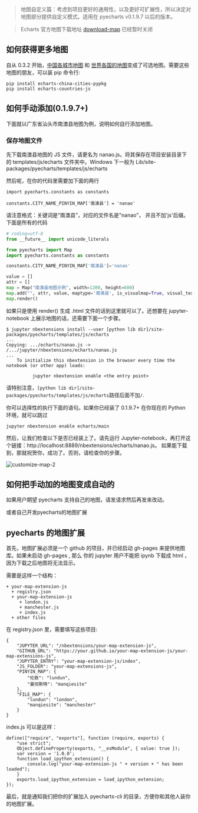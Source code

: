 > 地图自定义篇：考虑到项目更好的通用性，以及更好可扩展性，所以决定对地图部分提供自定义模式。适用在 pyecharts v0.1.9.7 以后的版本。

> Echarts 官方地图下载地址 [download-map](http://echarts.baidu.com/download-map.html) 已经暂时关闭

## 如何获得更多地图

自从 0.3.2 开始，[中国各城市地图](https://github.com/pyecharts/echarts-china-cities-js) 和
[世界各国的地图](https://github.com/pyecharts/echarts-countries-js)变成了可选地图。需要这些地图的朋友，可以装 pip 命令行:

```
pip install echarts-china-cities-pypkg
pip install echarts-countries-js
```

## 如何手动添加(0.1.9.7+)
下面就以广东省汕头市南澳县地图为例，说明如何自行添加地图。

### 保存地图文件
先下载南澳县地图的 JS 文件，请更名为 nanao.js。将其保存在项目安装目录下的 templates/js/echarts 文件夹中。Windows 下一般为 Lib/site-packages/pyecharts/templates/js/echarts

然后呢，在你的代码里需要加下面的两行

```
import pyecharts.constants as constants

constants.CITY_NAME_PINYIN_MAP['南澳县'] = 'nanao'
```

请注意格式：关键词是“南澳县”，对应的文件名是"nanao"， 并且不加'js'后缀。下面是所有的代码

```python
# coding=utf-8
from __future__ import unicode_literals

from pyecharts import Map
import pyecharts.constants as constants

constants.CITY_NAME_PINYIN_MAP['南澳县']='nanao'

value = []
attr = []
map = Map("南澳县地图示例", width=1200, height=600)
map.add("", attr, value, maptype='南澳县', is_visualmap=True, visual_text_color='#000')
map.render()
```

如果只是使用 render() 生成 .html 文件的话到这里就可以了。还想要在 jupyter-notebook 上展示地图的话，还需要下面一个步骤。

```
$ jupyter nbextensions install --user [python lib dir]/site-packages/pyecharts/templates/js/echarts
...
Copying: .../echarts/nanao.js -> /.../jupyter/nbextensions/echarts/nanao.js
...
    To initialize this nbextension in the browser every time the notebook (or other app) loads:

          jupyter nbextension enable <the entry point>
```

请特别注意，`[python lib dir]/site-packages/pyecharts/templates/js/echarts`路径后面不加`/`.

你可以选择性的执行下面的语句。如果你已经装了 0.1.9.7+ 在你现在的 Python 环境，就可以跳过

```
jupyter nbextension enable echarts/main
```

然后，让我们检查以下是否已经装上了。请先运行 Jupyter-notebook，再打开这个链接：http://localhost:8889/nbextensions/echarts/nanao.js。
如果能下载到，那就祝贺你，成功了。否则，请检查你的步骤。

![customize-map-2](https://user-images.githubusercontent.com/19553554/35104708-9d88455a-fca4-11e7-8fb1-1aff8e0066ef.png)

## 如何把手动加的地图变成自动的

如果用户期望 pyecharts 支持自己的地图，请发请求然后再发来改动。

或者自己开发pyecharts的地图扩展


## pyecharts 的地图扩展

首先，地图扩展必须是一个 github 的项目，并已经启动 gh-pages 来提供地图库。如果未启动 gh-pages , 那么
你的 jupyter 用户不能把 ipynb 下载成 html ，因为下载之后地图将无法显示。

需要是这样一个结构：

```
+ your-map-extension-js
  + registry.json
  + your-map-extension-js
     + london.js
     + manchester.js
     + index.js
  + other files
```

在 registry.json 里，需要填写这些项目:
```
{
    "JUPYTER_URL": "/nbextensions/your-map-extension-js",
    "GITHUB_URL": "https://your.github.io/your-map-extension-js/your-map-extensions-js",
    "JUPYTER_ENTRY": "your-map-extension-js/index",
    "JS_FOLDER": "your-map-extensions-js",
    "PINYIN_MAP": {
        "伦敦": "lundun",
        "曼彻斯特": "manqiesite"
    },
    "FILE_MAP": {
        "lundun": "london",
        "manqiesite": "manchester"
    }
}
```

index.js 可以是这样：
```
define(["require", "exports"], function (require, exports) {
    "use strict";
    Object.defineProperty(exports, "__esModule", { value: true });
    var version = '1.0.0';
    function load_ipython_extension() {
        console.log("your-map-extension-js " + version + " has been loaded");
    }
    exports.load_ipython_extension = load_ipython_extension;
});

```

最后，就是通知我们把你的扩展加入 pyecharts-cli 的目录，方便你和其他人装你的地图扩展。
